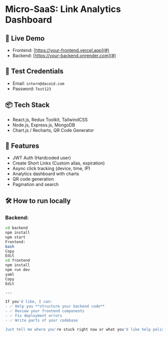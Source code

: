 # Micro-SaaS: Link Analytics Dashboard

## 🔗 Live Demo
- Frontend: [https://your-frontend.vercel.app](#)
- Backend: [https://your-backend.onrender.com](#)

## 🧪 Test Credentials
- Email: `intern@dacoid.com`
- Password: `Test123`

## 📦 Tech Stack
- React.js, Redux Toolkit, TailwindCSS
- Node.js, Express.js, MongoDB
- Chart.js / Recharts, QR Code Generator

## 📌 Features
- JWT Auth (Hardcoded user)
- Create Short Links (Custom alias, expiration)
- Async click tracking (device, time, IP)
- Analytics dashboard with charts
- QR code generation
- Pagination and search

## 🛠 How to run locally

### Backend:
```bash
cd backend
npm install
npm start
Frontend:
bash
Copy
Edit
cd frontend
npm install
npm run dev
yaml
Copy
Edit

---

If you'd like, I can:
- ✅ Help you **structure your backend code**
- ✅ Review your frontend components
- ✅ Fix deployment errors
- ✅ Write parts of your codebase

Just tell me where you're stuck right now or what you'd like help polishing up!
